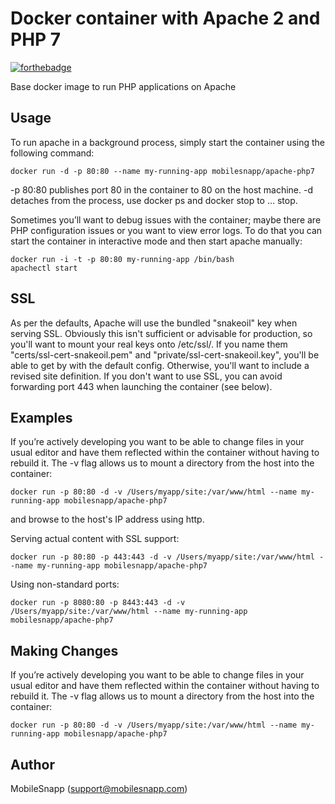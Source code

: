 # Docker container with Apache 2 and PHP 7

[![forthebadge](http://forthebadge.com/images/badges/built-by-developers.svg)](http://www.mobilesnapp.com)

Base docker image to run PHP applications on Apache

## Usage

To run apache in a background process, simply start the container using the following command:

    docker run -d -p 80:80 --name my-running-app mobilesnapp/apache-php7

-p 80:80 publishes port 80 in the container to 80 on the host machine.
-d detaches from the process, use docker ps and docker stop to … stop.

Sometimes you’ll want to debug issues with the container; maybe there are PHP configuration issues or you want to view error logs. To do that you can start the container in interactive mode and then start apache manually:

    docker run -i -t -p 80:80 my-running-app /bin/bash
    apachectl start


## SSL

As per the defaults, Apache will use the bundled "snakeoil" key when serving SSL. Obviously this isn't sufficient or advisable for production, so you'll want to mount your real keys onto /etc/ssl/. If you name them "certs/ssl-cert-snakeoil.pem" and "private/ssl-cert-snakeoil.key", you'll be able to get by with the default config. Otherwise, you'll want to include a revised site definition. If you don't want to use SSL, you can avoid forwarding port 443 when launching the container (see below).


## Examples

If you’re actively developing you want to be able to change files in your usual editor and have them reflected within the container without having to rebuild it. The -v flag allows us to mount a directory from the host into the container:

    docker run -p 80:80 -d -v /Users/myapp/site:/var/www/html --name my-running-app mobilesnapp/apache-php7

and browse to the host's IP address using http.

Serving actual content with SSL support: 

    docker run -p 80:80 -p 443:443 -d -v /Users/myapp/site:/var/www/html --name my-running-app mobilesnapp/apache-php7

Using non-standard ports: 

    docker run -p 8080:80 -p 8443:443 -d -v /Users/myapp/site:/var/www/html --name my-running-app mobilesnapp/apache-php7


## Making Changes

If you’re actively developing you want to be able to change files in your usual editor and have them reflected within the container without having to rebuild it. The -v flag allows us to mount a directory from the host into the container:

    docker run -p 80:80 -d -v /Users/myapp/site:/var/www/html --name my-running-app mobilesnapp/apache-php7


## Author

MobileSnapp (<support@mobilesnapp.com>)
